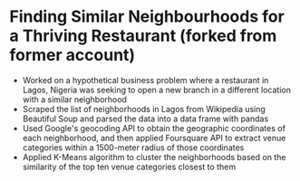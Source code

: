# Finding Similar Neighbourhoods for a Thriving Restaurant (forked from former account)
-	Worked on a hypothetical business problem where a restaurant in Lagos, Nigeria was seeking to open a new branch in a different location with a similar neighborhood
-	Scraped the list of neighborhoods in Lagos from Wikipedia using Beautiful Soup and parsed the data into a data frame with pandas
-	Used Google's geocoding API to obtain the geographic coordinates of each neighborhood, and then applied Foursquare API to extract venue categories within a 1500-meter radius of those coordinates
-	Applied K-Means algorithm to cluster the neighborhoods based on the similarity of the top ten venue categories closest to them



